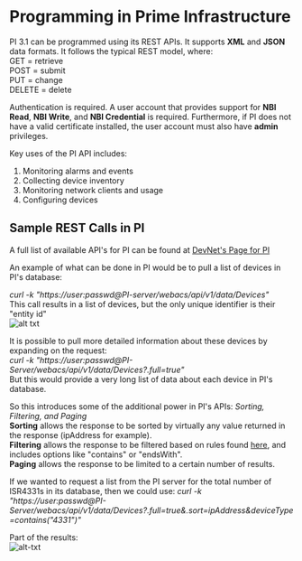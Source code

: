 # Programming in Prime Infrastructure

PI 3.1 can be programmed using its REST APIs.  It supports **XML** and **JSON** data formats.  It follows the typical REST model, where:  
  GET = retrieve  
  POST = submit  
  PUT = change  
  DELETE = delete  

Authentication is required.  A user account that provides support for **NBI Read**, **NBI Write**, and **NBI Credential** is required. Furthermore, if PI does not have a valid certificate installed, the user account must also have **admin** privileges.  

Key uses of the PI API includes:   
   1. Monitoring alarms and events   
   2. Collecting device inventory   
   3. Monitoring network clients and usage   
   4. Configuring devices   

## Sample REST Calls in PI

A full list of available API's for PI can be found at [DevNet's Page for PI](https://developer.cisco.com/site/prime-infrastructure/documents/api-reference/rest-api-v3-1/)

An example of what can be done in PI would be to pull a list of devices in PI's database:

*curl -k "https://user:passwd@PI-server/webacs/api/v1/data/Devices"*  
This call results in a list of devices, but the only unique identifier is their "entity id"  
![alt txt](http://10.91.13.171/Files/PI-Device-List.PNG)

It is possible to pull more detailed information about these devices by expanding on the request:  
*curl -k "https://user:passwd@PI-Server/webacs/api/v1/data/Devices?.full=true"*  
But this would provide a very long list of data about each device in PI's database.  

So this introduces some of the additional power in PI's APIs: *Sorting, Filtering, and Paging*  
**Sorting** allows the response to be sorted by virtually any value returned in the response (ipAddress for example).  
**Filtering** allows the response to be filtered based on rules found [here](https://developer.cisco.com/media/prime-infrastructure-api-reference-v3-1/192.168.115.187/webacs/api/v1/index0404.html?id=filtering-doc), and includes options like "contains" or "endsWith".  
**Paging** allows the response to be limited to a certain number of results.  

If we wanted to request a list from the PI server for the total number of ISR4331s in its database, then we could use: *curl -k "https://user:passwd@PI-Server/webacs/api/v1/data/Devices?.full=true&.sort=ipAddress&deviceType=contains(\"4331\")"*  

Part of the results:  
![alt-txt](http://10.91.13.171/Files/PI-REST-Sorting&Filtering.PNG)  
